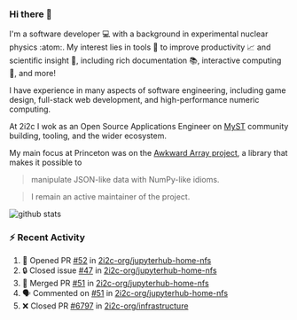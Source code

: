 ### Hi there 👋 

I'm a software developer 💻 with a background in experimental nuclear physics :atom:. My interest lies in tools :wrench: to improve productivity :chart_with_upwards_trend: and scientific insight :telescope:, including rich documentation 📚, interactive computing 🧮, and more! 

I have experience in many aspects of software engineering, including game design, full-stack web development, and high-performance numeric computing. 

At 2i2c I wok as an Open Source Applications Engineer on [MyST](https://github.com/jupyter-book/mystmd) community building, tooling, and the wider ecosystem. 

My main focus at Princeton was on the [Awkward Array project](awkward-array.org/), a library that makes it possible to 
> manipulate JSON-like data with NumPy-like idioms.

> I remain an active maintainer of the project. 

![github stats](https://github-readme-stats.vercel.app/api?username=agoose77&show_icons=true&hide_rank=true&hide_title=true&bg_color=30,e76445,904e95&text_color=efe3ec&icon_color=efe3ec)
<!--
**agoose77/agoose77** is a ✨ _special_ ✨ repository because its `README.md` (this file) appears on your GitHub profile.

Here are some ideas to get you started:

- 🔭 I’m currently working on ...
- 🌱 I’m currently learning ...
- 👯 I’m looking to collaborate on ...
- 🤔 I’m looking for help with ...
- 💬 Ask me about ...
- 📫 How to reach me: ...
- 😄 Pronouns: ...
- ⚡ Fun fact: ...
-->

### :zap: Recent Activity

<!--START_SECTION:activity-->
1. 💪 Opened PR [#52](https://github.com/2i2c-org/jupyterhub-home-nfs/pull/52) in [2i2c-org/jupyterhub-home-nfs](https://github.com/2i2c-org/jupyterhub-home-nfs)
2. 🔒 Closed issue [#47](https://github.com/2i2c-org/jupyterhub-home-nfs/issues/47) in [2i2c-org/jupyterhub-home-nfs](https://github.com/2i2c-org/jupyterhub-home-nfs)
3. 🎉 Merged PR [#51](https://github.com/2i2c-org/jupyterhub-home-nfs/pull/51) in [2i2c-org/jupyterhub-home-nfs](https://github.com/2i2c-org/jupyterhub-home-nfs)
4. 🗣 Commented on [#51](https://github.com/2i2c-org/jupyterhub-home-nfs/pull/51#issuecomment-3318746169) in [2i2c-org/jupyterhub-home-nfs](https://github.com/2i2c-org/jupyterhub-home-nfs)
5. ❌ Closed PR [#6797](https://github.com/2i2c-org/infrastructure/pull/6797) in [2i2c-org/infrastructure](https://github.com/2i2c-org/infrastructure)
<!--END_SECTION:activity-->
